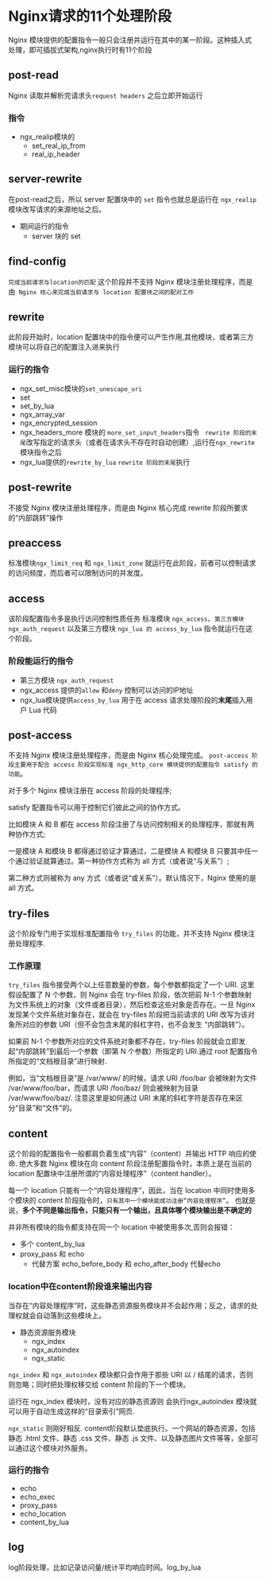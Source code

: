 # Nginx请求的11个处理阶段
Nginx 模块提供的配置指令一般只会注册并运行在其中的某一阶段。这种插入式处理，即可插拔式架构,nginx执行时有11个阶段

## post-read
Nginx 读取并解析完请求头`request headers` 之后立即开始运行

### 指令
- ngx_realip模块的
    - set_real_ip_from
    - real_ip_header

## server-rewrite
在post-read之后，所以 server 配置块中的 `set` 指令也就总是运行在 `ngx_realip` 模块改写请求的来源地址之后。
- 期间运行的指令
    - server 块的 set

## find-config
`完成当前请求与location的匹配`
这个阶段并不支持 Nginx 模块注册处理程序，而是由` Nginx 核心来完成当前请求与 location 配置块之间的配对工作`

## rewrite
此阶段开始时，location 配置块中的指令便可以产生作用,其他模块，或者第三方模块可以将自己的配置注入进来执行

### 运行的指令
- ngx_set_misc模块的`set_unescape_uri`
- set
- set_by_lua
- ngx_array_var
- ngx_encrypted_session
- ngx_headers_more 模块的 `more_set_input_headers`指令
   ` rewrite 阶段的末尾`改写指定的请求头（或者在请求头不存在时自动创建）,运行在`ngx_rewrite`模块指令之后
- ngx_lua提供的`rewrite_by_lua`
    `rewrite 阶段的末尾`执行

## post-rewrite
不接受 Nginx 模块注册处理程序，而是由 Nginx 核心完成 rewrite 阶段所要求的“内部跳转”操作

## preaccess
标准模块`ngx_limit_req` 和 `ngx_limit_zone` 就运行在此阶段，前者可以控制请求的访问频度，而后者可以限制访问的并发度。

## access
该阶段配置指令多是执行访问控制性质任务
标准模块 `ngx_access`、`第三方模块 ngx_auth_request` 以及第三方模块 `ngx_lua 的 access_by_lua` 指令就运行在这个阶段。

### 阶段能运行的指令
- 第三方模块 `ngx_auth_request`
- ngx_access 提供的`allow` 和`deny` 控制可以访问的IP地址
- ngx_lua模块提供`access_by_lua` 用于在 access 请求处理阶段的**末尾**插入用户 Lua 代码

## post-access
不支持 Nginx 模块注册处理程序，而是由 Nginx 核心处理完成。
`post-access 阶段主要用于配合 access 阶段实现标准 ngx_http_core 模块提供的配置指令 satisfy 的功能`。

对于多个 Nginx 模块注册在 access 阶段的处理程序;

satisfy 配置指令可以用于控制它们彼此之间的协作方式。

比如模块 A 和 B 都在 access 阶段注册了与访问控制相关的处理程序，那就有两种协作方式;

一是模块 A 和模块 B 都得通过验证才算通过，二是模块 A 和模块 B 只要其中任一个通过验证就算通过。第一种协作方式称为 all 方式（或者说“与关系”）;

第二种方式则被称为 any 方式（或者说“或关系”）。默认情况下，Nginx 使用的是 all 方式。

## try-files
这个阶段专门用于实现标准配置指令 `try_files` 的功能，并不支持 Nginx 模块注册处理程序.

### 工作原理
`try_files` 指令接受两个以上任意数量的参数，每个参数都指定了一个 URI. 这里假设配置了 N 个参数，则 Nginx 会在 try-files 阶段，依次把前 N-1 个参数映射为文件系统上的对象（文件或者目录），然后检查这些对象是否存在。一旦 Nginx 发现某个文件系统对象存在，就会在 try-files 阶段把当前请求的 URI 改写为该对象所对应的参数 URI（但不会包含末尾的斜杠字符，也不会发生 “内部跳转”）。

如果前 N-1 个参数所对应的文件系统对象都不存在，try-files 阶段就会立即发起“内部跳转”到最后一个参数（即第 N 个参数）所指定的 URI.通过 root 配置指令所指定的“文档根目录”进行映射.

例如，当“文档根目录”是 /var/www/ 的时候，请求 URI /foo/bar 会被映射为文件 /var/www/foo/bar，而请求 URI /foo/baz/ 则会被映射为目录 /var/www/foo/baz/. 注意这里是如何通过 URI 末尾的斜杠字符是否存在来区分“目录”和“文件”的。

## content
这个阶段的配置指令一般都肩负着生成“内容”（content）并输出 HTTP 响应的使命.
绝大多数 Nginx 模块在向 content 阶段注册配置指令时，本质上是在当前的 location 配置块中注册所谓的“内容处理程序”（content handler）。

每一个 location 只能有一个“内容处理程序”，因此，当在 location 中同时使用多个模块的 content 阶段指令时，`只有其中一个模块能成功注册“内容处理程序”`。 也就是说，**多个不同是输出指令，只能只有一个输出，且具体哪个模块输出是不确定的**

并非所有模块的指令都支持在同一个 location 中被使用多次,否则会报错：
- 多个 content_by_lua
- proxy_pass 和 echo
    - 代替方案 echo_before_body 和 echo_after_body 代替echo

### location中在content阶段谁来输出内容
当存在“内容处理程序”时，这些静态资源服务模块并不会起作用；反之，请求的处理权就会自动落到这些模块上。

- 静态资源服务模块
    - ngx_index
    - ngx_autoindex
    - ngx_static
 
 `ngx_index` 和 `ngx_autoindex` 模块都只会作用于那些 URI 以 / 结尾的请求，否则则忽略；同时把处理权移交给 content 阶段的下一个模块。
 
 运行在 ngx_index 模块时，没有对应的静态资源则 会执行ngx_autoindex 模块就可以用于自动生成这样的“目录索引”网页.
 
 `ngx_static` 则刚好相反. content阶段默认垫底执行。一个网站的静态资源，包括静态 .html 文件、静态 .css 文件、静态 .js 文件、以及静态图片文件等等，全部可以通过这个模块对外服务。
 
 
### 运行的指令
- echo
- echo_exec
- proxy_pass
- echo_location
- content_by_lua

## log
log阶段处理，比如记录访问量/统计平均响应时间。log_by_lua


